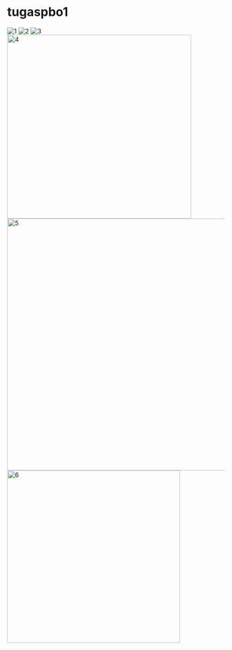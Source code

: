 # tugaspbo1
![1](https://github.com/febbyjwh/tugaspbo1/assets/135582702/c639ed27-0b51-462e-83af-f45fb14a7315)
![2](https://github.com/febbyjwh/tugaspbo1/assets/135582702/cae7cf12-4e2a-4e6c-bdaf-608518f8b2a3)
![3](https://github.com/febbyjwh/tugaspbo1/assets/135582702/9a5baf87-933e-4947-af0f-423f257c26f0)
<img width="426" alt="4" src="https://github.com/febbyjwh/tugaspbo1/assets/135582702/9ae32004-6248-4b9a-aab9-f56d65ff867c">
<img width="584" alt="5" src="https://github.com/febbyjwh/tugaspbo1/assets/135582702/fb5f5967-aaec-4bc3-8784-ef3cd9bde94c">
<img width="400" alt="6" src="https://github.com/febbyjwh/tugaspbo1/assets/135582702/01ba89fc-7110-496f-a291-22c896b17417">
